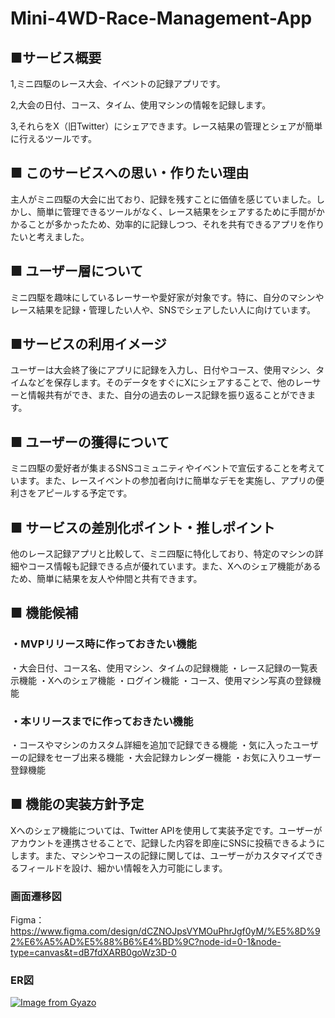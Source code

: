# Mini-4WD-Race-Management-App

## ■サービス概要

1,ミニ四駆のレース大会、イベントの記録アプリです。

2,大会の日付、コース、タイム、使用マシンの情報を記録します。

3,それらをX（旧Twitter）にシェアできます。レース結果の管理とシェアが簡単に行えるツールです。

## ■ このサービスへの思い・作りたい理由

主人がミニ四駆の大会に出ており、記録を残すことに価値を感じていました。しかし、簡単に管理できるツールがなく、レース結果をシェアするために手間がかかることが多かったため、効率的に記録しつつ、それを共有できるアプリを作りたいと考えました。

## ■ ユーザー層について

ミニ四駆を趣味にしているレーサーや愛好家が対象です。特に、自分のマシンやレース結果を記録・管理したい人や、SNSでシェアしたい人に向けています。

## ■サービスの利用イメージ

ユーザーは大会終了後にアプリに記録を入力し、日付やコース、使用マシン、タイムなどを保存します。そのデータをすぐにXにシェアすることで、他のレーサーと情報共有ができ、また、自分の過去のレース記録を振り返ることができます。

## ■ ユーザーの獲得について

ミニ四駆の愛好者が集まるSNSコミュニティやイベントで宣伝することを考えています。また、レースイベントの参加者向けに簡単なデモを実施し、アプリの便利さをアピールする予定です。

## ■ サービスの差別化ポイント・推しポイント

他のレース記録アプリと比較して、ミニ四駆に特化しており、特定のマシンの詳細やコース情報も記録できる点が優れています。また、Xへのシェア機能があるため、簡単に結果を友人や仲間と共有できます。

## ■ 機能候補

### ・MVPリリース時に作っておきたい機能

・大会日付、コース名、使用マシン、タイムの記録機能
・レース記録の一覧表示機能
・Xへのシェア機能
・ログイン機能
・コース、使用マシン写真の登録機能

### ・本リリースまでに作っておきたい機能

・コースやマシンのカスタム詳細を追加で記録できる機能
・気に入ったユーザーの記録をセーブ出来る機能
・大会記録カレンダー機能
・お気に入りユーザー登録機能

## ■ 機能の実装方針予定

Xへのシェア機能については、Twitter APIを使用して実装予定です。ユーザーがアカウントを連携させることで、記録した内容を即座にSNSに投稿できるようにします。また、マシンやコースの記録に関しては、ユーザーがカスタマイズできるフィールドを設け、細かい情報を入力可能にします。

### 画面遷移図
Figma：https://www.figma.com/design/dCZNOJpsVYMOuPhrJgf0yM/%E5%8D%92%E6%A5%AD%E5%88%B6%E4%BD%9C?node-id=0-1&node-type=canvas&t=dB7fdXARB0goWz3D-0

### ER図
[![Image from Gyazo](https://i.gyazo.com/14f74ac8d68986194d97acb163646b93.png)](https://gyazo.com/14f74ac8d68986194d97acb163646b93)